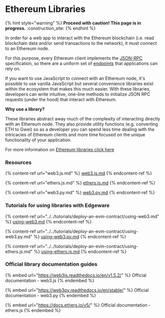 # Ethereum Libraries

{% hint style="warning" %}
**Proceed with caution! This page is in progress.** :construction_site:
{% endhint %}

In order for a web app to interact with the Ethereum blockchain (i.e. read blockchain data and/or send transactions to the network), it must connect to an Ethereum node.

For this purpose, every Ethereum client implements the [JSON-RPC](https://ethereum.org/en/developers/docs/apis/json-rpc/) specification, so there are a uniform set of [endpoints](https://ethereum.org/en/developers/docs/apis/json-rpc/endpoints/) that applications can rely on.

If you want to use JavaScript to connect with an Ethereum node, it's possible to use vanilla JavaScript but several convenience libraries exist within the ecosystem that makes this much easier. With these libraries, developers can write intuitive, one-line methods to initialize JSON RPC requests (under the hood) that interact with Ethereum.

**Why use a library?**

These libraries abstract away much of the complexity of interacting directly with an Ethereum node. They also provide utility functions (e.g. converting ETH to Gwei) so as a developer you can spend less time dealing with the intricacies of Ethereum clients and more time focused on the unique functionality of your application.

For more information on [Ethereum libraries click here](https://ethereum.org/en/developers/docs/apis/javascript/)

### Resources

{% content-ref url="web3.js.md" %}
[web3.js.md](web3.js.md)
{% endcontent-ref %}

{% content-ref url="ethers.js.md" %}
[ethers.js.md](ethers.js.md)
{% endcontent-ref %}

{% content-ref url="web3.py.md" %}
[web3.py.md](web3.py.md)
{% endcontent-ref %}

### Tutorials for using libraries with Edgeware

{% content-ref url="../../tutorials/deploy-an-evm-contract/using-web3.md" %}
[using-web3.md](../../../tutorials/deploy-an-evm-contract/using-web3)
{% endcontent-ref %}

{% content-ref url="../../tutorials/deploy-an-evm-contract/using-web3.py.md" %}
[using-web3.py.md](../../../tutorials/deploy-an-evm-contract/using-web3.py)
{% endcontent-ref %}

{% content-ref url="../../tutorials/deploy-an-evm-contract/using-ethers.js.md" %}
[using-ethers.js.md](../../../tutorials/deploy-an-evm-contract/using-ethers.js)
{% endcontent-ref %}

### Official library documentation guides

{% embed url="https://web3js.readthedocs.io/en/v1.5.2/" %}
Official documentation - web3.js
{% endembed %}

{% embed url="https://web3py.readthedocs.io/en/stable/" %}
Official documentation - web3.py
{% endembed %}

{% embed url="https://docs.ethers.io/v5/" %}
Official documentation - ethers.js
{% endembed %}
